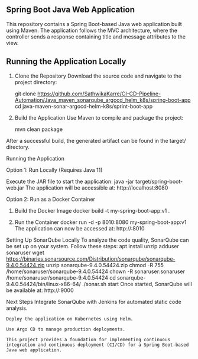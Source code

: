 ## Spring Boot Java Web Application
This repository contains a Spring Boot-based Java web application built using Maven. The application follows the MVC architecture, where the controller sends a response containing title and message attributes to the view.

## Running the Application Locally
1. Clone the Repository
Download the source code and navigate to the project directory:

      git clone https://github.com/SathwikaKarre/CI-CD-Pipeline-Automation/Java_maven_sonarqube_argocd_helm_k8s/spring-boot-app
      cd java-maven-sonar-argocd-helm-k8s/sprint-boot-app
   
3. Build the Application
Use Maven to compile and package the project:

      mvn clean package
   
After a successful build, the generated artifact can be found in the target/ directory.

Running the Application

Option 1: Run Locally (Requires Java 11)

Execute the JAR file to start the application:
    java -jar target/spring-boot-web.jar
The application will be accessible at:
    http://localhost:8080

Option 2: Run as a Docker Container

1. Build the Docker Image
    docker build -t my-spring-boot-app:v1 .
   
2. Run the Container
    docker run -d -p 8010:8080 my-spring-boot-app:v1
The application can now be accessed at:
    http://<your-ip>:8010

Setting Up SonarQube Locally
    To analyze the code quality, SonarQube can be set up on your system. Follow these steps:
        apt install unzip
adduser sonaruser
      wget https://binaries.sonarsource.com/Distribution/sonarqube/sonarqube-9.4.0.54424.zip
      unzip sonarqube-9.4.0.54424.zip
      chmod -R 755 /home/sonaruser/sonarqube-9.4.0.54424
      chown -R sonaruser:sonaruser /home/sonaruser/sonarqube-9.4.0.54424
      cd sonarqube-9.4.0.54424/bin/linux-x86-64/
      ./sonar.sh start
Once started, SonarQube will be available at:
      http://<your-ip>:9000

Next Steps
    Integrate SonarQube with Jenkins for automated static code analysis.
    
    Deploy the application on Kubernetes using Helm.
    
    Use Argo CD to manage production deployments.
    
    This project provides a foundation for implementing continuous integration and continuous deployment (CI/CD) for a Spring Boot-based Java web application.
    
    
    
    
    
    
    
    
    
    
    
    
    
